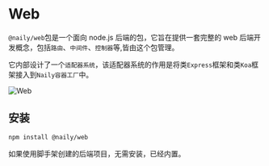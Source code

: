 # Web

`@naily/web`包是一个面向 node.js 后端的包，它旨在提供一套完整的 web 后端开发概念，包括`路由`、`中间件`、`控制器`等,皆由这个包管理。

它内部设计了一个`适配器系统`，该适配器系统的作用是将类`Express`框架和类`Koa`框架接入到`Naily容器工厂`中。

![Web](../../../static/web.png)

## 安装

```bash
npm install @naily/web
```

如果使用脚手架创建的后端项目，无需安装，已经内置。
